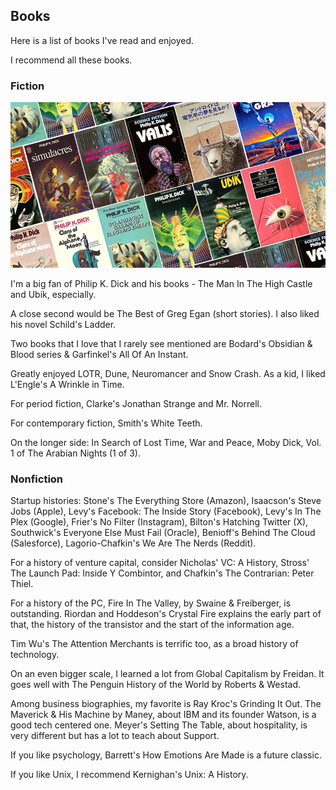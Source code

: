 ## Books

Here is a list of books I've read and enjoyed.

I recommend all these books.

### Fiction


![slanted image of a dozen adjacent philip k dick book covers](pkd.jpg)

I'm a big fan of Philip K. Dick and his books - The Man In The High Castle and Ubik, especially.

A close second would be The Best of Greg Egan (short stories). I also liked his novel Schild's Ladder.

Two books that I love that I rarely see mentioned are Bodard's Obsidian & Blood series & Garfinkel's All Of An Instant.

Greatly enjoyed LOTR, Dune, Neuromancer and Snow Crash. As a kid, I liked L'Engle's A Wrinkle in Time.

For period fiction, Clarke's Jonathan Strange and Mr. Norrell.

For contemporary fiction, Smith's White Teeth.

On the longer side: In Search of Lost Time, War and Peace, Moby Dick, Vol. 1 of The Arabian Nights (1 of 3). 

### Nonfiction

Startup histories: Stone's The Everything Store (Amazon), Isaacson's Steve Jobs (Apple), Levy's Facebook: The Inside Story (Facebook), Levy's In The Plex (Google), Frier's No Filter (Instagram), Bilton's Hatching Twitter (X), Southwick's Everyone Else Must Fail (Oracle), Benioff's Behind The Cloud (Salesforce), Lagorio-Chafkin's We Are The Nerds (Reddit).

For a history of venture capital, consider Nicholas' VC: A History, Stross' The Launch Pad: Inside Y Combintor, and Chafkin's The Contrarian: Peter Thiel.

For a history of the PC, Fire In The Valley, by Swaine & Freiberger, is outstanding. Riordan and Hoddeson's Crystal Fire explains the early part of that, the history of the transistor and the start of the information age.


Tim Wu's The Attention Merchants is terrific too, as a broad history of technology.

On an even bigger scale, I learned a lot from Global Capitalism by Freidan. It goes well with The Penguin History of the World by Roberts & Westad.

Among business biographies, my favorite is Ray Kroc's Grinding It Out. The Maverick & His Machine by Maney, about IBM and its founder Watson, is a good tech centered one. Meyer's Setting The Table, about hospitality, is very different but has a lot to teach about Support. 

If you like psychology, Barrett's How Emotions Are Made is a future classic.

If you like Unix, I recommend Kernighan's Unix: A History.
